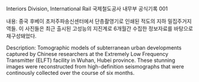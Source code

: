 




Interiors Division, International Rail
국제철도공사 내무부 공식기록 001

내용: 중국 후베이 초저주파송신센터에서 단층촬영기로 인쇄된 적도의 지하 밀집주거지역들. 이 사진들은 최근 출시된 고성능의 지진계로 6개월간 수집한 정보자료를 바탕으로 재구성돼었다.

Description: Tomographic models of subterranean urban developments captured by Chinese researchers at the Extremely Low Frequency Transmitter (ELFT) facility in Wuhan, Hubei province. These stunning images were reconstructed from high-definition seismographs that were continously collected over the course of six months.